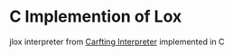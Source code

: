 # C Implemention of Lox

jlox interpreter from [Carfting Interpreter](https://craftinginterpreters.com/) implemented in C
